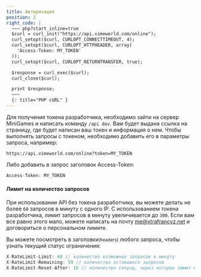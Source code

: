 ```yaml
---
title: Авторизация
position: 2
right_code: |
  ~~~ php?start_inline=true
  $curl = curl_init("https://api.vimeworld.com/online");
  curl_setopt($curl, CURLOPT_CONNECTTIMEOUT, 4);
  curl_setopt($curl, CURLOPT_HTTPHEADER, array(
    'Access-Token: MY_TOKEN'
  ));
  curl_setopt($curl, CURLOPT_RETURNTRANSFER, true);

  $response = curl_exec($curl);
  curl_close($curl);

  print $response;
  ~~~
  {: title="PHP cURL" }
---
```


Для получения токена разработчика, необходимо зайти на сервер MiniGames и написать команду `/api dev`. Вам будет выдана ссылка на страницу, где будет написан ваш токен и информация о нем.
Чтобы выполнять запросы с токеном, необходимо добавить его в параметры запроса, например:
```
https://api.vimeworld.com/online?token=MY_TOKEN
```
Либо добавить в запрос заголовок Access-Token:
```d
Access-Token: MY_TOKEN
```

#### Лимит на количество запросов
При использовании API без токена разработчика, вы можете делать не более `60` запросов в минуту с одного IP. С использованием токена разработчика, лимит запросов в минуту увеличивается до `300`. Если вам все равно этого мало, можете написать на почту [me@xtrafrancyz.net](mailto:me@xtrafrancyz.net) и договориться о персональном лимите.

Вы можете посмотреть в заголовки<small>(headers)</small> любого запроса, чтобы узнать текущий статус ограничения:

``` d
X-RateLimit-Limit: 60 // количество возможных запросов в минуту
X-RateLimit-Remaining: 59 // количество оставшихся запросов
X-RateLimit-Reset-After: 16 // количество секунд, через которое лимит будет сброшен
```
